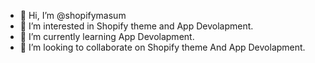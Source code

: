 - 👋 Hi, I’m @shopifymasum
- 👀 I’m interested in Shopify theme and App Devolapment.
- 🌱 I’m currently learning App Devolapment.
- 💞️ I’m looking to collaborate on Shopify theme And App Devolapment.


<!---
shopifymasum/shopifymasum is a Shopify special app devolapment repository because its `README.md` (this file) appears on your GitHub profile.
You can click the Preview link to take a look at your changes.
--->
